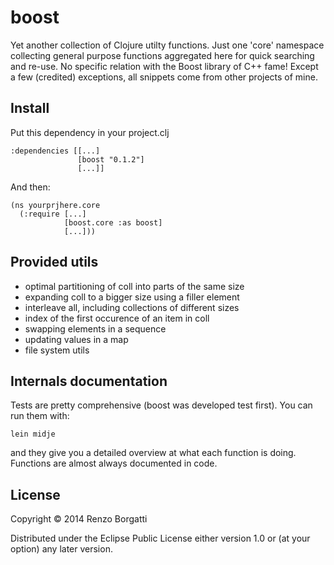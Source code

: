 # boost

Yet another collection of Clojure utilty functions. Just one 'core' namespace collecting general purpose functions aggregated here for quick searching and re-use. No specific relation with the Boost library of C++ fame! Except a few (credited) exceptions, all snippets come from other projects of mine.

## Install

Put this dependency in your project.clj

    :dependencies [[...]
                   [boost "0.1.2"]
                   [...]]

And then:

    (ns yourprjhere.core
      (:require [...]
                [boost.core :as boost]
                [...]))

## Provided utils

* optimal partitioning of coll into parts of the same size
* expanding coll to a bigger size using a filler element
* interleave all, including collections of different sizes
* index of the first occurence of an item in coll
* swapping elements in a sequence
* updating values in a map
* file system utils

## Internals documentation

Tests are pretty comprehensive (boost was developed test first). You can run them with:

    lein midje

and they give you a detailed overview at what each function is doing. Functions are almost always documented in code.

## License

Copyright © 2014 Renzo Borgatti

Distributed under the Eclipse Public License either version 1.0 or (at your option) any later version.

